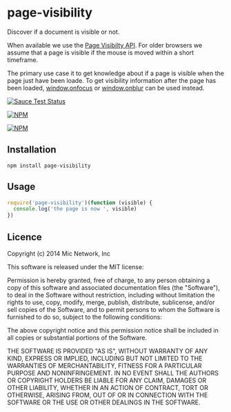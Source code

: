 # page-visibility

Discover if a document is visible or not.

When available we use the [Page Visibilty API](https://developer.mozilla.org/en-US/docs/Web/Guide/User_experience/Using_the_Page_Visibility_API). For older browsers we assume that a page is visible if the mouse is moved within a short timeframe.

The primary use case it to get knowledge about if a page is visible when the page just have been loade. To get visibility information after the page has been loaded, [window.onfocus](https://developer.mozilla.org/en-US/docs/Web/API/Window.onfocus) or [window.onblur](https://developer.mozilla.org/en-US/docs/Web/API/Window.onblur) can be used instead.

[![Sauce Test Status](https://saucelabs.com/browser-matrix/mic-page-visibility.svg)](https://saucelabs.com/u/mic-page-visibility)

[![NPM](https://nodei.co/npm/page-visibility.png?downloads&stars)](https://nodei.co/npm/page-visibility/)

[![NPM](https://nodei.co/npm-dl/page-visibility.png)](https://nodei.co/npm/page-visibility/)

## Installation

```
npm install page-visibility
```

## Usage

```js
require('page-visibility')(function (visible) {
  console.log('the page is now ', visible)
})
```

## Licence

Copyright (c) 2014 Mic Network, Inc

This software is released under the MIT license:

Permission is hereby granted, free of charge, to any person obtaining a copy
of this software and associated documentation files (the "Software"), to deal
in the Software without restriction, including without limitation the rights
to use, copy, modify, merge, publish, distribute, sublicense, and/or sell
copies of the Software, and to permit persons to whom the Software is
furnished to do so, subject to the following conditions:

The above copyright notice and this permission notice shall be included in
all copies or substantial portions of the Software.

THE SOFTWARE IS PROVIDED "AS IS", WITHOUT WARRANTY OF ANY KIND, EXPRESS OR
IMPLIED, INCLUDING BUT NOT LIMITED TO THE WARRANTIES OF MERCHANTABILITY,
FITNESS FOR A PARTICULAR PURPOSE AND NONINFRINGEMENT. IN NO EVENT SHALL THE
AUTHORS OR COPYRIGHT HOLDERS BE LIABLE FOR ANY CLAIM, DAMAGES OR OTHER
LIABILITY, WHETHER IN AN ACTION OF CONTRACT, TORT OR OTHERWISE, ARISING FROM,
OUT OF OR IN CONNECTION WITH THE SOFTWARE OR THE USE OR OTHER DEALINGS IN
THE SOFTWARE.
